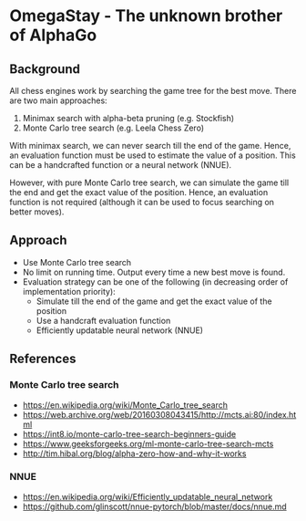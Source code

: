 # OmegaStay - The unknown brother of AlphaGo

## Background

All chess engines work by searching the game tree for the best move. There are two main approaches:

1. Minimax search with alpha-beta pruning (e.g. Stockfish)
2. Monte Carlo tree search (e.g. Leela Chess Zero)

With minimax search, we can never search till the end of the game. Hence, an evaluation function must be used to estimate the value of a position. This can be a handcrafted function or a neural network (NNUE).

However, with pure Monte Carlo tree search, we can simulate the game till the end and get the exact value of the position. Hence, an evaluation function is not required (although it can be used to focus searching on better moves).

## Approach

- Use Monte Carlo tree search
- No limit on running time. Output every time a new best move is found.
- Evaluation strategy can be one of the following (in decreasing order of implementation priority):
  - Simulate till the end of the game and get the exact value of the position
  - Use a handcraft evaluation function
  - Efficiently updatable neural network (NNUE)

## References

### Monte Carlo tree search

- https://en.wikipedia.org/wiki/Monte_Carlo_tree_search
- https://web.archive.org/web/20160308043415/http://mcts.ai:80/index.html
- https://int8.io/monte-carlo-tree-search-beginners-guide
- https://www.geeksforgeeks.org/ml-monte-carlo-tree-search-mcts
- http://tim.hibal.org/blog/alpha-zero-how-and-why-it-works

### NNUE

- https://en.wikipedia.org/wiki/Efficiently_updatable_neural_network
- https://github.com/glinscott/nnue-pytorch/blob/master/docs/nnue.md
